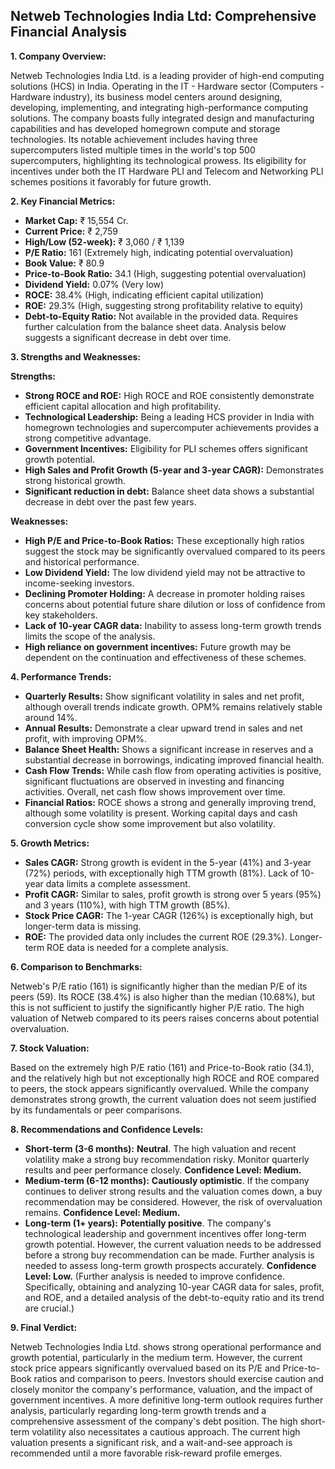 ## Netweb Technologies India Ltd: Comprehensive Financial Analysis

**1. Company Overview:**

Netweb Technologies India Ltd. is a leading provider of high-end computing solutions (HCS) in India.  Operating in the IT - Hardware sector (Computers - Hardware industry), its business model centers around designing, developing, implementing, and integrating high-performance computing solutions.  The company boasts fully integrated design and manufacturing capabilities and has developed homegrown compute and storage technologies.  Its notable achievement includes having three supercomputers listed multiple times in the world's top 500 supercomputers, highlighting its technological prowess.  Its eligibility for incentives under both the IT Hardware PLI and Telecom and Networking PLI schemes positions it favorably for future growth.


**2. Key Financial Metrics:**

* **Market Cap:** ₹ 15,554 Cr.
* **Current Price:** ₹ 2,759
* **High/Low (52-week):** ₹ 3,060 / ₹ 1,139
* **P/E Ratio:** 161 (Extremely high, indicating potential overvaluation)
* **Book Value:** ₹ 80.9
* **Price-to-Book Ratio:** 34.1 (High, suggesting potential overvaluation)
* **Dividend Yield:** 0.07% (Very low)
* **ROCE:** 38.4% (High, indicating efficient capital utilization)
* **ROE:** 29.3% (High, suggesting strong profitability relative to equity)
* **Debt-to-Equity Ratio:**  Not available in the provided data.  Requires further calculation from the balance sheet data.  Analysis below suggests a significant decrease in debt over time.


**3. Strengths and Weaknesses:**

**Strengths:**

* **Strong ROCE and ROE:**  High ROCE and ROE consistently demonstrate efficient capital allocation and high profitability.
* **Technological Leadership:**  Being a leading HCS provider in India with homegrown technologies and supercomputer achievements provides a strong competitive advantage.
* **Government Incentives:** Eligibility for PLI schemes offers significant growth potential.
* **High Sales and Profit Growth (5-year and 3-year CAGR):**  Demonstrates strong historical growth.
* **Significant reduction in debt:** Balance sheet data shows a substantial decrease in debt over the past few years.

**Weaknesses:**

* **High P/E and Price-to-Book Ratios:**  These exceptionally high ratios suggest the stock may be significantly overvalued compared to its peers and historical performance.
* **Low Dividend Yield:**  The low dividend yield may not be attractive to income-seeking investors.
* **Declining Promoter Holding:** A decrease in promoter holding raises concerns about potential future share dilution or loss of confidence from key stakeholders.
* **Lack of 10-year CAGR data:**  Inability to assess long-term growth trends limits the scope of the analysis.
* **High reliance on government incentives:**  Future growth may be dependent on the continuation and effectiveness of these schemes.


**4. Performance Trends:**

* **Quarterly Results:** Show significant volatility in sales and net profit, although overall trends indicate growth.  OPM% remains relatively stable around 14%.
* **Annual Results:**  Demonstrate a clear upward trend in sales and net profit, with improving OPM%.
* **Balance Sheet Health:**  Shows a significant increase in reserves and a substantial decrease in borrowings, indicating improved financial health.
* **Cash Flow Trends:**  While cash flow from operating activities is positive, significant fluctuations are observed in investing and financing activities.  Overall, net cash flow shows improvement over time.
* **Financial Ratios:** ROCE shows a strong and generally improving trend, although some volatility is present.  Working capital days and cash conversion cycle show some improvement but also volatility.


**5. Growth Metrics:**

* **Sales CAGR:**  Strong growth is evident in the 5-year (41%) and 3-year (72%) periods, with exceptionally high TTM growth (81%).  Lack of 10-year data limits a complete assessment.
* **Profit CAGR:**  Similar to sales, profit growth is strong over 5 years (95%) and 3 years (110%), with high TTM growth (85%).
* **Stock Price CAGR:**  The 1-year CAGR (126%) is exceptionally high, but longer-term data is missing.
* **ROE:**  The provided data only includes the current ROE (29.3%).  Longer-term ROE data is needed for a complete analysis.


**6. Comparison to Benchmarks:**

Netweb's P/E ratio (161) is significantly higher than the median P/E of its peers (59).  Its ROCE (38.4%) is also higher than the median (10.68%), but this is not sufficient to justify the significantly higher P/E ratio.  The high valuation of Netweb compared to its peers raises concerns about potential overvaluation.


**7. Stock Valuation:**

Based on the extremely high P/E ratio (161) and Price-to-Book ratio (34.1), and the relatively high but not exceptionally high ROCE and ROE compared to peers, the stock appears significantly overvalued.  While the company demonstrates strong growth, the current valuation does not seem justified by its fundamentals or peer comparisons.


**8. Recommendations and Confidence Levels:**

* **Short-term (3-6 months):**  **Neutral**.  The high valuation and recent volatility make a strong buy recommendation risky.  Monitor quarterly results and peer performance closely.  **Confidence Level: Medium.**
* **Medium-term (6-12 months):**  **Cautiously optimistic**.  If the company continues to deliver strong results and the valuation comes down, a buy recommendation may be considered.  However, the risk of overvaluation remains. **Confidence Level: Medium.**
* **Long-term (1+ years):**  **Potentially positive**.  The company's technological leadership and government incentives offer long-term growth potential.  However, the current valuation needs to be addressed before a strong buy recommendation can be made.  Further analysis is needed to assess long-term growth prospects accurately. **Confidence Level: Low.**  (Further analysis is needed to improve confidence.  Specifically, obtaining and analyzing 10-year CAGR data for sales, profit, and ROE, and a detailed analysis of the debt-to-equity ratio and its trend are crucial.)


**9. Final Verdict:**

Netweb Technologies India Ltd. shows strong operational performance and growth potential, particularly in the medium term. However, the current stock price appears significantly overvalued based on its P/E and Price-to-Book ratios and comparison to peers.  Investors should exercise caution and closely monitor the company's performance, valuation, and the impact of government incentives.  A more definitive long-term outlook requires further analysis, particularly regarding long-term growth trends and a comprehensive assessment of the company's debt position.  The high short-term volatility also necessitates a cautious approach.  The current high valuation presents a significant risk, and a wait-and-see approach is recommended until a more favorable risk-reward profile emerges.
